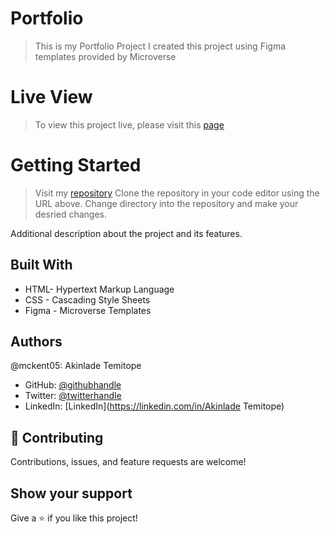 # Portfolio

> This is my Portfolio Project
> I created this project using Figma templates provided by Microverse

# Live View
> To view this project live, please visit this [page](https://mckent05.github.io/Portfolio_Project/mobile.html)

# Getting Started

> Visit my [repository](www.https://github.com/mckent05/Portfolio_Project.git)
> Clone the repository in your code editor using the URL above.
> Change directory into the repository and make your desried changes.


Additional description about the project and its features.

## Built With

- HTML- Hypertext Markup Language
- CSS - Cascading Style Sheets
- Figma - Microverse Templates

## Authors

@mckent05: Akinlade Temitope

- GitHub: [@githubhandle](https://github.com/mckent05)
- Twitter: [@twitterhandle](https://twitter.com/mckent05)
- LinkedIn: [LinkedIn](https://linkedin.com/in/Akinlade Temitope)


## 🤝 Contributing

Contributions, issues, and feature requests are welcome!



## Show your support

Give a ⭐️ if you like this project!
